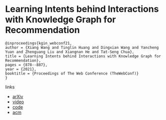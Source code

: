 # Learning Intents behind Interactions with Knowledge Graph for Recommendation

```
@inproceedings{kgin_webconf21,
author = {Xiang Wang and Tinglin Huang and Dingxian Wang and Yancheng Yuan and Zhenguang Liu and Xiangnan He and Tat-Seng Chua},
title = {Learning Intents behind Interactions with Knowledge Graph for Recommendation},
pages = {878--887},
year = {2021},
booktitle = {Proceedings of The Web Conference (TheWebConf)}
}
```

links
- [arXiv](https://arxiv.org/abs/2102.07057)
- [video](https://www.youtube.com/watch?v=ohqWQRc2Yqw)
- [code](https://github.com/huangtinglin/Knowledge_Graph_based_Intent_Network)
- [acm](https://dl.acm.org/doi/10.1145/3442381.3450133)
